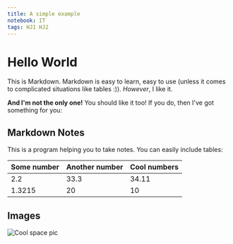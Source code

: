 ```yaml
---
title: A simple example
notebook: IT
tags: HJ1 HJ2
---
```


# Hello World
This is Markdown. Markdown is easy to learn, easy to use (unless it comes to complicated situations like tables :)). *However*, I like it. 

**And I'm not the only one!** You should like it too! If you do, then I've got something for you:

## Markdown Notes
This is a program helping you to take notes. You can easily include tables:

| Some number | Another number | Cool numbers |
|-------------|----------------|--------------|
| 2.2         | 33.3           | 34.11        |
| 1.3215      | 20             | 10           |

## Images
![Cool space pic](picture0.jpg)
